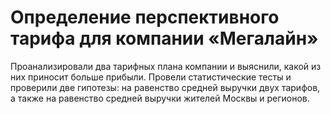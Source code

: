 # Определение перспективного тарифа для компании «Мегалайн»

Проанализировали два тарифных плана компании и выяснили, какой из них приносит больше прибыли. Провели статистические тесты и проверили две гипотезы: на равенство средней выручки двух тарифов, а также на равенство средней выручки жителей Москвы и регионов. 
